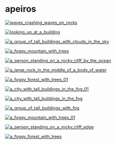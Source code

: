 # apeiros

<a href="waves_crashing_waves_on_rocks.png"><img alt="waves_crashing_waves_on_rocks" src="waves_crashing_waves_on_rocks.png"></a>

<a href="looking_up_at_a_building.png"><img alt="looking_up_at_a_building" src="looking_up_at_a_building.png"></a>

<a href="a_group_of_tall_buildings_with_clouds_in_the_sky.png"><img alt="a_group_of_tall_buildings_with_clouds_in_the_sky" src="a_group_of_tall_buildings_with_clouds_in_the_sky.png"></a>

<a href="a_foggy_mountain_with_trees.png"><img alt="a_foggy_mountain_with_trees" src="a_foggy_mountain_with_trees.png"></a>

<a href="a_person_standing_on_a_rocky_cliff_by_the_ocean.png"><img alt="a_person_standing_on_a_rocky_cliff_by_the_ocean" src="a_person_standing_on_a_rocky_cliff_by_the_ocean.png"></a>

<a href="a_large_rock_in_the_middle_of_a_body_of_water.png"><img alt="a_large_rock_in_the_middle_of_a_body_of_water" src="a_large_rock_in_the_middle_of_a_body_of_water.png"></a>

<a href="a_foggy_forest_with_trees_01.png"><img alt="a_foggy_forest_with_trees_01" src="a_foggy_forest_with_trees_01.png"></a>

<a href="a_city_with_tall_buildings_in_the_fog_01.png"><img alt="a_city_with_tall_buildings_in_the_fog_01" src="a_city_with_tall_buildings_in_the_fog_01.png"></a>

<a href="a_city_with_tall_buildings_in_the_fog.png"><img alt="a_city_with_tall_buildings_in_the_fog" src="a_city_with_tall_buildings_in_the_fog.png"></a>

<a href="a_group_of_tall_buildings_with_fog.png"><img alt="a_group_of_tall_buildings_with_fog" src="a_group_of_tall_buildings_with_fog.png"></a>

<a href="a_foggy_mountain_with_trees_01.png"><img alt="a_foggy_mountain_with_trees_01" src="a_foggy_mountain_with_trees_01.png"></a>

<a href="a_person_standing_on_a_rocky_cliff_edge.png"><img alt="a_person_standing_on_a_rocky_cliff_edge" src="a_person_standing_on_a_rocky_cliff_edge.png"></a>

<a href="a_foggy_forest_with_trees.png"><img alt="a_foggy_forest_with_trees" src="a_foggy_forest_with_trees.png"></a>

